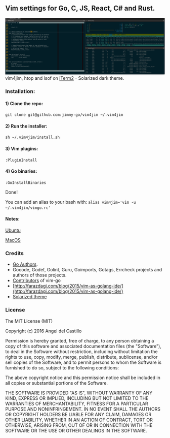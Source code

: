 ## Vim settings for Go, C, JS, React, C# and Rust.

![preview pic](https://github.com/jimmy-go/vim4jim/blob/master/preview.png?1)
vim4jim, htop and lsof on [iTerm2](http://iterm2.com) - Solarized dark theme.

### Installation:

#### 1) Clone the repo:
```
git clone git@github.com:jimmy-go/vim4jim ~/.vim4jim
```

#### 2) Run the installer:
```
sh ~/.vim4jim/install.sh
```

#### 3) Vim plugins:

```
:PluginInstall
```

#### 4) Go binaries:

```
:GoInstallBinaries
```
Done!

You can add an alias to your bash with: ```alias vim4jim='vim -u ~/.vim4jim/vimgo.rc'```

#### Notes:

[Ubuntu](NOTES.md#Ubuntu)

[MacOS](NOTES.md#OSX)

### Credits

* [Go Authors](https://golang.org).
* Gocode, Godef, Golint, Guru, Goimports, Gotags, Errcheck projects and
  authors of those projects.
* [Contributors](https://github.com/fatih/vim-go/graphs/contributors) of vim-go
* [http://farazdagi.com/blog/2015/vim-as-golang-ide/](http://farazdagi.com/blog/2015/vim-as-golang-ide/)
* [Solarized theme](http://ethanschoonover.com/solarized)

### License

The MIT License (MIT)

Copyright (c) 2016 Angel del Castillo

Permission is hereby granted, free of charge, to any person obtaining a copy
of this software and associated documentation files (the "Software"), to deal
in the Software without restriction, including without limitation the rights
to use, copy, modify, merge, publish, distribute, sublicense, and/or sell
copies of the Software, and to permit persons to whom the Software is
furnished to do so, subject to the following conditions:

The above copyright notice and this permission notice shall be included in all
copies or substantial portions of the Software.

THE SOFTWARE IS PROVIDED "AS IS", WITHOUT WARRANTY OF ANY KIND, EXPRESS OR
IMPLIED, INCLUDING BUT NOT LIMITED TO THE WARRANTIES OF MERCHANTABILITY,
FITNESS FOR A PARTICULAR PURPOSE AND NONINFRINGEMENT. IN NO EVENT SHALL THE
AUTHORS OR COPYRIGHT HOLDERS BE LIABLE FOR ANY CLAIM, DAMAGES OR OTHER
LIABILITY, WHETHER IN AN ACTION OF CONTRACT, TORT OR OTHERWISE, ARISING FROM,
OUT OF OR IN CONNECTION WITH THE SOFTWARE OR THE USE OR OTHER DEALINGS IN THE
SOFTWARE.
